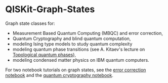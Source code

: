 # QISKit-Graph-States
Graph state classes for: 

- Measurement Based Quantum Computing (MBQC) and error correction, 
- Quantum Cryptography and blind quantum computation, 
- modeling Ising type models to study quantum complexity 
- modeling quantum phase transitions (see A. Kitaev's lecture on [Topological quantum phases](https://www.youtube.com/watch?v=W2vUbTR2RWQ&t=898s)), 
- modeling condensed matter physics on IBM quantum computers. 

For two notebook tutorials on graph states, see the [error correction notebook](https://github.com/The-Singularity-Research/error-correction) and the [quantum cryptography notebook](https://github.com/The-Singularity-Research/graph-state-quantum-cryptography).
